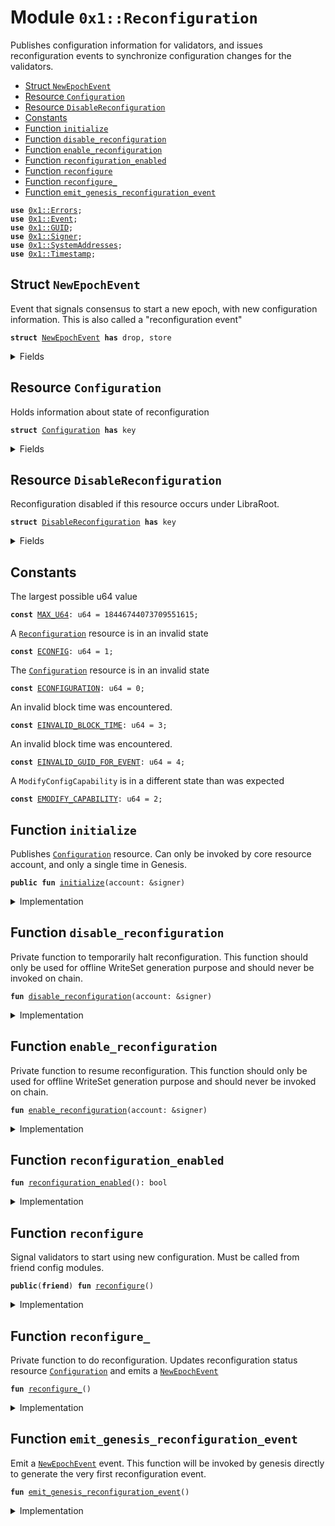
<a name="0x1_Reconfiguration"></a>

# Module `0x1::Reconfiguration`

Publishes configuration information for validators, and issues reconfiguration events
to synchronize configuration changes for the validators.


-  [Struct `NewEpochEvent`](#0x1_Reconfiguration_NewEpochEvent)
-  [Resource `Configuration`](#0x1_Reconfiguration_Configuration)
-  [Resource `DisableReconfiguration`](#0x1_Reconfiguration_DisableReconfiguration)
-  [Constants](#@Constants_0)
-  [Function `initialize`](#0x1_Reconfiguration_initialize)
-  [Function `disable_reconfiguration`](#0x1_Reconfiguration_disable_reconfiguration)
-  [Function `enable_reconfiguration`](#0x1_Reconfiguration_enable_reconfiguration)
-  [Function `reconfiguration_enabled`](#0x1_Reconfiguration_reconfiguration_enabled)
-  [Function `reconfigure`](#0x1_Reconfiguration_reconfigure)
-  [Function `reconfigure_`](#0x1_Reconfiguration_reconfigure_)
-  [Function `emit_genesis_reconfiguration_event`](#0x1_Reconfiguration_emit_genesis_reconfiguration_event)


<pre><code><b>use</b> <a href="../MoveStdlib/Errors.md#0x1_Errors">0x1::Errors</a>;
<b>use</b> <a href="../MoveStdlib/Event.md#0x1_Event">0x1::Event</a>;
<b>use</b> <a href="../MoveStdlib/GUID.md#0x1_GUID">0x1::GUID</a>;
<b>use</b> <a href="../MoveStdlib/Signer.md#0x1_Signer">0x1::Signer</a>;
<b>use</b> <a href="SystemAddresses.md#0x1_SystemAddresses">0x1::SystemAddresses</a>;
<b>use</b> <a href="Timestamp.md#0x1_Timestamp">0x1::Timestamp</a>;
</code></pre>



<a name="0x1_Reconfiguration_NewEpochEvent"></a>

## Struct `NewEpochEvent`

Event that signals consensus to start a new epoch,
with new configuration information. This is also called a
"reconfiguration event"


<pre><code><b>struct</b> <a href="Reconfiguration.md#0x1_Reconfiguration_NewEpochEvent">NewEpochEvent</a> <b>has</b> drop, store
</code></pre>



<details>
<summary>Fields</summary>


<dl>
<dt>
<code>epoch: u64</code>
</dt>
<dd>

</dd>
</dl>


</details>

<a name="0x1_Reconfiguration_Configuration"></a>

## Resource `Configuration`

Holds information about state of reconfiguration


<pre><code><b>struct</b> <a href="Reconfiguration.md#0x1_Reconfiguration_Configuration">Configuration</a> <b>has</b> key
</code></pre>



<details>
<summary>Fields</summary>


<dl>
<dt>
<code>epoch: u64</code>
</dt>
<dd>
 Epoch number
</dd>
<dt>
<code>last_reconfiguration_time: u64</code>
</dt>
<dd>
 Time of last reconfiguration. Only changes on reconfiguration events.
</dd>
<dt>
<code>events: <a href="../MoveStdlib/Event.md#0x1_Event_EventHandle">Event::EventHandle</a>&lt;<a href="Reconfiguration.md#0x1_Reconfiguration_NewEpochEvent">Reconfiguration::NewEpochEvent</a>&gt;</code>
</dt>
<dd>
 Event handle for reconfiguration events
</dd>
</dl>


</details>

<a name="0x1_Reconfiguration_DisableReconfiguration"></a>

## Resource `DisableReconfiguration`

Reconfiguration disabled if this resource occurs under LibraRoot.


<pre><code><b>struct</b> <a href="Reconfiguration.md#0x1_Reconfiguration_DisableReconfiguration">DisableReconfiguration</a> <b>has</b> key
</code></pre>



<details>
<summary>Fields</summary>


<dl>
<dt>
<code>dummy_field: bool</code>
</dt>
<dd>

</dd>
</dl>


</details>

<a name="@Constants_0"></a>

## Constants


<a name="0x1_Reconfiguration_MAX_U64"></a>

The largest possible u64 value


<pre><code><b>const</b> <a href="Reconfiguration.md#0x1_Reconfiguration_MAX_U64">MAX_U64</a>: u64 = 18446744073709551615;
</code></pre>



<a name="0x1_Reconfiguration_ECONFIG"></a>

A <code><a href="Reconfiguration.md#0x1_Reconfiguration">Reconfiguration</a></code> resource is in an invalid state


<pre><code><b>const</b> <a href="Reconfiguration.md#0x1_Reconfiguration_ECONFIG">ECONFIG</a>: u64 = 1;
</code></pre>



<a name="0x1_Reconfiguration_ECONFIGURATION"></a>

The <code><a href="Reconfiguration.md#0x1_Reconfiguration_Configuration">Configuration</a></code> resource is in an invalid state


<pre><code><b>const</b> <a href="Reconfiguration.md#0x1_Reconfiguration_ECONFIGURATION">ECONFIGURATION</a>: u64 = 0;
</code></pre>



<a name="0x1_Reconfiguration_EINVALID_BLOCK_TIME"></a>

An invalid block time was encountered.


<pre><code><b>const</b> <a href="Reconfiguration.md#0x1_Reconfiguration_EINVALID_BLOCK_TIME">EINVALID_BLOCK_TIME</a>: u64 = 3;
</code></pre>



<a name="0x1_Reconfiguration_EINVALID_GUID_FOR_EVENT"></a>

An invalid block time was encountered.


<pre><code><b>const</b> <a href="Reconfiguration.md#0x1_Reconfiguration_EINVALID_GUID_FOR_EVENT">EINVALID_GUID_FOR_EVENT</a>: u64 = 4;
</code></pre>



<a name="0x1_Reconfiguration_EMODIFY_CAPABILITY"></a>

A <code>ModifyConfigCapability</code> is in a different state than was expected


<pre><code><b>const</b> <a href="Reconfiguration.md#0x1_Reconfiguration_EMODIFY_CAPABILITY">EMODIFY_CAPABILITY</a>: u64 = 2;
</code></pre>



<a name="0x1_Reconfiguration_initialize"></a>

## Function `initialize`

Publishes <code><a href="Reconfiguration.md#0x1_Reconfiguration_Configuration">Configuration</a></code> resource. Can only be invoked by core resource account, and only a single time in Genesis.


<pre><code><b>public</b> <b>fun</b> <a href="Reconfiguration.md#0x1_Reconfiguration_initialize">initialize</a>(account: &signer)
</code></pre>



<details>
<summary>Implementation</summary>


<pre><code><b>public</b> <b>fun</b> <a href="Reconfiguration.md#0x1_Reconfiguration_initialize">initialize</a>(
    account: &signer,
) {
    <a href="Timestamp.md#0x1_Timestamp_assert_genesis">Timestamp::assert_genesis</a>();
    <a href="SystemAddresses.md#0x1_SystemAddresses_assert_core_resource">SystemAddresses::assert_core_resource</a>(account);
    <b>assert</b>!(!<b>exists</b>&lt;<a href="Reconfiguration.md#0x1_Reconfiguration_Configuration">Configuration</a>&gt;(@CoreResources), <a href="../MoveStdlib/Errors.md#0x1_Errors_already_published">Errors::already_published</a>(<a href="Reconfiguration.md#0x1_Reconfiguration_ECONFIGURATION">ECONFIGURATION</a>));
    // <b>assert</b> it matches `new_epoch_event_key()`, otherwise the event can't be recognized
    <b>assert</b>!(<a href="../MoveStdlib/docs/GUID.md#0x1_GUID_get_next_creation_num">GUID::get_next_creation_num</a>(<a href="../../../../../../../aptos-framework/releases/artifacts/current/build/MoveStdlib/docs/Signer.md#0x1_Signer_address_of">Signer::address_of</a>(account)) == 4, <a href="../../../../../../../aptos-framework/releases/artifacts/current/build/MoveStdlib/Errors.md#0x1_Errors_invalid_state">Errors::invalid_state</a>(<a href="Reconfiguration.md#0x1_Reconfiguration_EINVALID_GUID_FOR_EVENT">EINVALID_GUID_FOR_EVENT</a>));
    <b>move_to</b>&lt;<a href="Reconfiguration.md#0x1_Reconfiguration_Configuration">Configuration</a>&gt;(
        account,
        <a href="Reconfiguration.md#0x1_Reconfiguration_Configuration">Configuration</a> {
            epoch: 0,
            last_reconfiguration_time: 0,
            events: <a href="../MoveStdlib/Event.md#0x1_Event_new_event_handle">Event::new_event_handle</a>&lt;<a href="Reconfiguration.md#0x1_Reconfiguration_NewEpochEvent">NewEpochEvent</a>&gt;(account),
        }
    );
}
</code></pre>



</details>

<a name="0x1_Reconfiguration_disable_reconfiguration"></a>

## Function `disable_reconfiguration`

Private function to temporarily halt reconfiguration.
This function should only be used for offline WriteSet generation purpose and should never be invoked on chain.


<pre><code><b>fun</b> <a href="Reconfiguration.md#0x1_Reconfiguration_disable_reconfiguration">disable_reconfiguration</a>(account: &signer)
</code></pre>



<details>
<summary>Implementation</summary>


<pre><code><b>fun</b> <a href="Reconfiguration.md#0x1_Reconfiguration_disable_reconfiguration">disable_reconfiguration</a>(account: &signer) {
    <a href="SystemAddresses.md#0x1_SystemAddresses_assert_core_resource">SystemAddresses::assert_core_resource</a>(account);
    <b>assert</b>!(<a href="Reconfiguration.md#0x1_Reconfiguration_reconfiguration_enabled">reconfiguration_enabled</a>(), <a href="../MoveStdlib/Errors.md#0x1_Errors_invalid_state">Errors::invalid_state</a>(<a href="Reconfiguration.md#0x1_Reconfiguration_ECONFIGURATION">ECONFIGURATION</a>));
    <b>move_to</b>(account, <a href="Reconfiguration.md#0x1_Reconfiguration_DisableReconfiguration">DisableReconfiguration</a> {} )
}
</code></pre>



</details>

<a name="0x1_Reconfiguration_enable_reconfiguration"></a>

## Function `enable_reconfiguration`

Private function to resume reconfiguration.
This function should only be used for offline WriteSet generation purpose and should never be invoked on chain.


<pre><code><b>fun</b> <a href="Reconfiguration.md#0x1_Reconfiguration_enable_reconfiguration">enable_reconfiguration</a>(account: &signer)
</code></pre>



<details>
<summary>Implementation</summary>


<pre><code><b>fun</b> <a href="Reconfiguration.md#0x1_Reconfiguration_enable_reconfiguration">enable_reconfiguration</a>(account: &signer) <b>acquires</b> <a href="Reconfiguration.md#0x1_Reconfiguration_DisableReconfiguration">DisableReconfiguration</a> {
    <a href="SystemAddresses.md#0x1_SystemAddresses_assert_core_resource">SystemAddresses::assert_core_resource</a>(account);

    <b>assert</b>!(!<a href="Reconfiguration.md#0x1_Reconfiguration_reconfiguration_enabled">reconfiguration_enabled</a>(), <a href="../MoveStdlib/Errors.md#0x1_Errors_invalid_state">Errors::invalid_state</a>(<a href="Reconfiguration.md#0x1_Reconfiguration_ECONFIGURATION">ECONFIGURATION</a>));
    <a href="Reconfiguration.md#0x1_Reconfiguration_DisableReconfiguration">DisableReconfiguration</a> {} = <b>move_from</b>&lt;<a href="Reconfiguration.md#0x1_Reconfiguration_DisableReconfiguration">DisableReconfiguration</a>&gt;(<a href="../MoveStdlib/Signer.md#0x1_Signer_address_of">Signer::address_of</a>(account));
}
</code></pre>



</details>

<a name="0x1_Reconfiguration_reconfiguration_enabled"></a>

## Function `reconfiguration_enabled`



<pre><code><b>fun</b> <a href="Reconfiguration.md#0x1_Reconfiguration_reconfiguration_enabled">reconfiguration_enabled</a>(): bool
</code></pre>



<details>
<summary>Implementation</summary>


<pre><code><b>fun</b> <a href="Reconfiguration.md#0x1_Reconfiguration_reconfiguration_enabled">reconfiguration_enabled</a>(): bool {
    !<b>exists</b>&lt;<a href="Reconfiguration.md#0x1_Reconfiguration_DisableReconfiguration">DisableReconfiguration</a>&gt;(@CoreResources)
}
</code></pre>



</details>

<a name="0x1_Reconfiguration_reconfigure"></a>

## Function `reconfigure`

Signal validators to start using new configuration. Must be called from friend config modules.


<pre><code><b>public</b>(<b>friend</b>) <b>fun</b> <a href="Reconfiguration.md#0x1_Reconfiguration_reconfigure">reconfigure</a>()
</code></pre>



<details>
<summary>Implementation</summary>


<pre><code><b>public</b>(<b>friend</b>) <b>fun</b> <a href="Reconfiguration.md#0x1_Reconfiguration_reconfigure">reconfigure</a>() <b>acquires</b> <a href="Reconfiguration.md#0x1_Reconfiguration_Configuration">Configuration</a> {
    <a href="Reconfiguration.md#0x1_Reconfiguration_reconfigure_">reconfigure_</a>();
}
</code></pre>



</details>

<a name="0x1_Reconfiguration_reconfigure_"></a>

## Function `reconfigure_`

Private function to do reconfiguration.  Updates reconfiguration status resource
<code><a href="Reconfiguration.md#0x1_Reconfiguration_Configuration">Configuration</a></code> and emits a <code><a href="Reconfiguration.md#0x1_Reconfiguration_NewEpochEvent">NewEpochEvent</a></code>


<pre><code><b>fun</b> <a href="Reconfiguration.md#0x1_Reconfiguration_reconfigure_">reconfigure_</a>()
</code></pre>



<details>
<summary>Implementation</summary>


<pre><code><b>fun</b> <a href="Reconfiguration.md#0x1_Reconfiguration_reconfigure_">reconfigure_</a>() <b>acquires</b> <a href="Reconfiguration.md#0x1_Reconfiguration_Configuration">Configuration</a> {
    // Do not do anything <b>if</b> genesis <b>has</b> not finished.
    <b>if</b> (<a href="Timestamp.md#0x1_Timestamp_is_genesis">Timestamp::is_genesis</a>() || <a href="Timestamp.md#0x1_Timestamp_now_microseconds">Timestamp::now_microseconds</a>() == 0 || !<a href="Reconfiguration.md#0x1_Reconfiguration_reconfiguration_enabled">reconfiguration_enabled</a>()) {
        <b>return</b> ()
    };

    <b>let</b> config_ref = <b>borrow_global_mut</b>&lt;<a href="Reconfiguration.md#0x1_Reconfiguration_Configuration">Configuration</a>&gt;(@CoreResources);
    <b>let</b> current_time = <a href="Timestamp.md#0x1_Timestamp_now_microseconds">Timestamp::now_microseconds</a>();

    // Do not do anything <b>if</b> a reconfiguration event is already emitted within this transaction.
    //
    // This is OK because:
    // - The time changes in every non-empty block
    // - A block automatically ends after a transaction that <b>emits</b> a reconfiguration event, which is guaranteed by
    //   VM <b>spec</b> that all transactions comming after a reconfiguration transaction will be returned <b>as</b> Retry
    //   status.
    // - Each transaction must emit at most one reconfiguration event
    //
    // Thus, this check <b>ensures</b> that a transaction that does multiple "reconfiguration required" actions <b>emits</b> only
    // one reconfiguration event.
    //
    <b>if</b> (current_time == config_ref.last_reconfiguration_time) {
        <b>return</b>
    };

    <b>assert</b>!(current_time &gt; config_ref.last_reconfiguration_time, <a href="../MoveStdlib/Errors.md#0x1_Errors_invalid_state">Errors::invalid_state</a>(<a href="Reconfiguration.md#0x1_Reconfiguration_EINVALID_BLOCK_TIME">EINVALID_BLOCK_TIME</a>));
    config_ref.last_reconfiguration_time = current_time;
    config_ref.epoch = config_ref.epoch + 1;

    <a href="../MoveStdlib/Event.md#0x1_Event_emit_event">Event::emit_event</a>&lt;<a href="Reconfiguration.md#0x1_Reconfiguration_NewEpochEvent">NewEpochEvent</a>&gt;(
        &<b>mut</b> config_ref.events,
        <a href="Reconfiguration.md#0x1_Reconfiguration_NewEpochEvent">NewEpochEvent</a> {
            epoch: config_ref.epoch,
        },
    );
}
</code></pre>



</details>

<a name="0x1_Reconfiguration_emit_genesis_reconfiguration_event"></a>

## Function `emit_genesis_reconfiguration_event`

Emit a <code><a href="Reconfiguration.md#0x1_Reconfiguration_NewEpochEvent">NewEpochEvent</a></code> event. This function will be invoked by genesis directly to generate the very first
reconfiguration event.


<pre><code><b>fun</b> <a href="Reconfiguration.md#0x1_Reconfiguration_emit_genesis_reconfiguration_event">emit_genesis_reconfiguration_event</a>()
</code></pre>



<details>
<summary>Implementation</summary>


<pre><code><b>fun</b> <a href="Reconfiguration.md#0x1_Reconfiguration_emit_genesis_reconfiguration_event">emit_genesis_reconfiguration_event</a>() <b>acquires</b> <a href="Reconfiguration.md#0x1_Reconfiguration_Configuration">Configuration</a> {
    <b>assert</b>!(<b>exists</b>&lt;<a href="Reconfiguration.md#0x1_Reconfiguration_Configuration">Configuration</a>&gt;(@CoreResources), <a href="../MoveStdlib/Errors.md#0x1_Errors_not_published">Errors::not_published</a>(<a href="Reconfiguration.md#0x1_Reconfiguration_ECONFIGURATION">ECONFIGURATION</a>));
    <b>let</b> config_ref = <b>borrow_global_mut</b>&lt;<a href="Reconfiguration.md#0x1_Reconfiguration_Configuration">Configuration</a>&gt;(@CoreResources);
    <b>assert</b>!(config_ref.epoch == 0 && config_ref.last_reconfiguration_time == 0, <a href="../MoveStdlib/Errors.md#0x1_Errors_invalid_state">Errors::invalid_state</a>(<a href="Reconfiguration.md#0x1_Reconfiguration_ECONFIGURATION">ECONFIGURATION</a>));
    config_ref.epoch = 1;

    <a href="../MoveStdlib/Event.md#0x1_Event_emit_event">Event::emit_event</a>&lt;<a href="Reconfiguration.md#0x1_Reconfiguration_NewEpochEvent">NewEpochEvent</a>&gt;(
        &<b>mut</b> config_ref.events,
        <a href="Reconfiguration.md#0x1_Reconfiguration_NewEpochEvent">NewEpochEvent</a> {
            epoch: config_ref.epoch,
        },
    );
}
</code></pre>



</details>


[//]: # ("File containing references which can be used from documentation")
[ACCESS_CONTROL]: https://github.com/diem/dip/blob/main/dips/dip-2.md
[ROLE]: https://github.com/diem/dip/blob/main/dips/dip-2.md#roles
[PERMISSION]: https://github.com/diem/dip/blob/main/dips/dip-2.md#permissions
